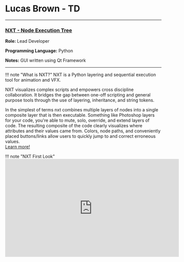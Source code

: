 # Lucas Brown - TD

---


### <a href=https://nxt-dev.github.io target=blank>NXT - Node Execution Tree</a>
**Role:** Lead Developer

**Programming Language:** Python

**Notes:** GUI written using Qt Framework

---

!!! note "What is NXT?"
    NXT is a Python layering and sequential execution tool for animation and VFX.


NXT visualizes complex scripts and empowers cross discipline collaboration. It bridges the gap
between one-off scripting and general purpose tools through the use of 
layering, inheritance, and string tokens.


In the simplest of terms nxt combines multiple layers of nodes into a single composite layer that is then executable. 
Something like Photoshop layers for your code, you're able to mute, solo, override, and extend layers of code. 
The resulting composite of the code clearly visualizes where attributes and their values came from. Colors, node paths, 
and conveniently placed buttons/links allow users to quickly jump to and correct erroneous values.  
<a href=https://nxt-dev.github.io target="blank">Learn more!</a>

!!! note "NXT First Look"
    <iframe width="560" height="315" src="https://www.youtube.com/embed/8UqIjSkbG3o" frameborder="0" allow="accelerometer; autoplay; clipboard-write; encrypted-media; gyroscope; picture-in-picture" allowfullscreen></iframe>
